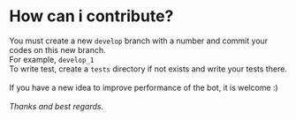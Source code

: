 # How can i contribute?

You must create a new `develop` branch with a number and commit your codes on this new branch. </br>
For example, `develop_1`
</br>
To write test, create a `tests` directory if not exists and write your tests there. </br>
</br>
If you have a new idea to improve performance of the bot, it is welcome :) </br>
</br>
_Thanks and best regards._
